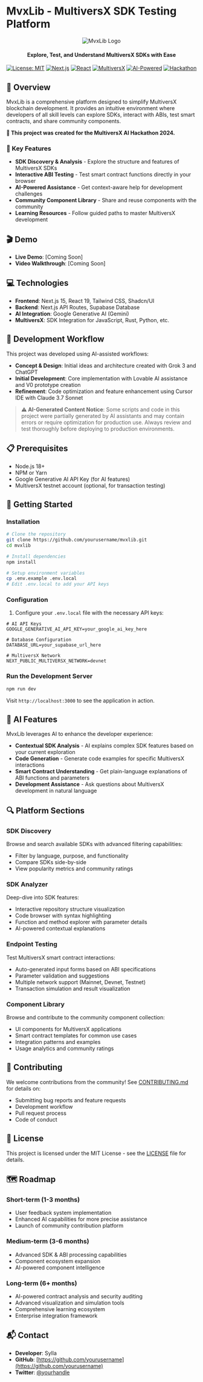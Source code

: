 # MvxLib - MultiversX SDK Testing Platform

<div align="center">
  
![MvxLib Logo](public/logo.png)

#### Explore, Test, and Understand MultiversX SDKs with Ease

[![License: MIT](https://img.shields.io/badge/License-MIT-blue.svg)](https://opensource.org/licenses/MIT)
[![Next.js](https://img.shields.io/badge/Next.js-15-black)](https://nextjs.org/)
[![React](https://img.shields.io/badge/React-19-blue)](https://react.dev/)
[![MultiversX](https://img.shields.io/badge/MultiversX-SDK-yellow)](https://multiversx.com/)
[![AI-Powered](https://img.shields.io/badge/AI-Powered-green)](https://github.com/multiversx)
[![Hackathon](https://img.shields.io/badge/MultiversX-AI%20Hackathon-purple)](https://multiversx.com/)

</div>

## 📖 Overview

MvxLib is a comprehensive platform designed to simplify MultiversX blockchain development. It provides an intuitive environment where developers of all skill levels can explore SDKs, interact with ABIs, test smart contracts, and share community components.

**📢 This project was created for the MultiversX AI Hackathon 2024.**

### 🌟 Key Features

- **SDK Discovery & Analysis** - Explore the structure and features of MultiversX SDKs
- **Interactive ABI Testing** - Test smart contract functions directly in your browser
- **AI-Powered Assistance** - Get context-aware help for development challenges
- **Community Component Library** - Share and reuse components with the community
- **Learning Resources** - Follow guided paths to master MultiversX development

## 🎬 Demo

- **Live Demo**: [Coming Soon]
- **Video Walkthrough**: [Coming Soon]

## 💻 Technologies

- **Frontend**: Next.js 15, React 19, Tailwind CSS, Shadcn/UI
- **Backend**: Next.js API Routes, Supabase Database
- **AI Integration**: Google Generative AI (Gemini)
- **MultiversX**: SDK Integration for JavaScript, Rust, Python, etc.

## 🤖 Development Workflow

This project was developed using AI-assisted workflows:

- **Concept & Design**: Initial ideas and architecture created with Grok 3 and ChatGPT
- **Initial Development**: Core implementation with Lovable AI assistance and V0 prototype creation
- **Refinement**: Code optimization and feature enhancement using Cursor IDE with Claude 3.7 Sonnet

> **⚠️ AI-Generated Content Notice**: Some scripts and code in this project were partially generated by AI assistants and may contain errors or require optimization for production use. Always review and test thoroughly before deploying to production environments.

## 📋 Prerequisites

- Node.js 18+
- NPM or Yarn
- Google Generative AI API Key (for AI features)
- MultiversX testnet account (optional, for transaction testing)

## 🚀 Getting Started

### Installation

```bash
# Clone the repository
git clone https://github.com/yourusername/mvxlib.git
cd mvxlib

# Install dependencies
npm install

# Setup environment variables
cp .env.example .env.local
# Edit .env.local to add your API keys
```

### Configuration

1. Configure your `.env.local` file with the necessary API keys:

```
# AI API Keys
GOOGLE_GENERATIVE_AI_API_KEY=your_google_ai_key_here

# Database Configuration
DATABASE_URL=your_supabase_url_here

# MultiversX Network
NEXT_PUBLIC_MULTIVERSX_NETWORK=devnet
```

### Run the Development Server

```bash
npm run dev
```

Visit `http://localhost:3000` to see the application in action.

## 🧠 AI Features

MvxLib leverages AI to enhance the developer experience:

- **Contextual SDK Analysis** - AI explains complex SDK features based on your current exploration
- **Code Generation** - Generate code examples for specific MultiversX interactions
- **Smart Contract Understanding** - Get plain-language explanations of ABI functions and parameters
- **Development Assistance** - Ask questions about MultiversX development in natural language

## 🔍 Platform Sections

### SDK Discovery

Browse and search available SDKs with advanced filtering capabilities:

- Filter by language, purpose, and functionality
- Compare SDKs side-by-side
- View popularity metrics and community ratings

### SDK Analyzer

Deep-dive into SDK features:

- Interactive repository structure visualization
- Code browser with syntax highlighting
- Function and method explorer with parameter details
- AI-powered contextual explanations

### Endpoint Testing

Test MultiversX smart contract interactions:

- Auto-generated input forms based on ABI specifications
- Parameter validation and suggestions
- Multiple network support (Mainnet, Devnet, Testnet)
- Transaction simulation and result visualization

### Component Library

Browse and contribute to the community component collection:

- UI components for MultiversX applications
- Smart contract templates for common use cases
- Integration patterns and examples
- Usage analytics and community ratings

## 🤝 Contributing

We welcome contributions from the community! See [CONTRIBUTING.md](CONTRIBUTING.md) for details on:

- Submitting bug reports and feature requests
- Development workflow
- Pull request process
- Code of conduct

## 📝 License

This project is licensed under the MIT License - see the [LICENSE](LICENSE) file for details.

## 🗺️ Roadmap

### Short-term (1-3 months)
- User feedback system implementation
- Enhanced AI capabilities for more precise assistance
- Launch of community contribution platform

### Medium-term (3-6 months)
- Advanced SDK & ABI processing capabilities
- Component ecosystem expansion
- AI-powered component intelligence

### Long-term (6+ months)
- AI-powered contract analysis and security auditing
- Advanced visualization and simulation tools
- Comprehensive learning ecosystem
- Enterprise integration framework

## 📬 Contact

- **Developer**: Sylla
- **GitHub**: [https://github.com/yourusername](https://github.com/yourusername)
- **Twitter**: [@yourhandle](https://twitter.com/yourhandle) 